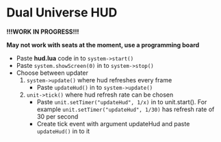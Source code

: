 # Dual Universe HUD

**!!!WORK IN PROGRESS!!!**


**May not work with seats at the moment, use a programming board**


* Paste **hud.lua** code in to `system->start()`
* Paste `system.showScreen(0)` in to `system->stop()`
* Choose between updater 
    1. `system->update()` where hud refreshes every frame
        * Paste `updateHud()` in to `system->update()`
    2. `unit->tick()` where hud refresh rate can be chosen
        * Paste `unit.setTimer("updateHud", 1/x)` in to unit.start(). For example `unit.setTimer("updateHud", 1/30)` has refresh rate of 30 per second
        * Create tick event with argument updateHud and paste `updateHud()` in to it
